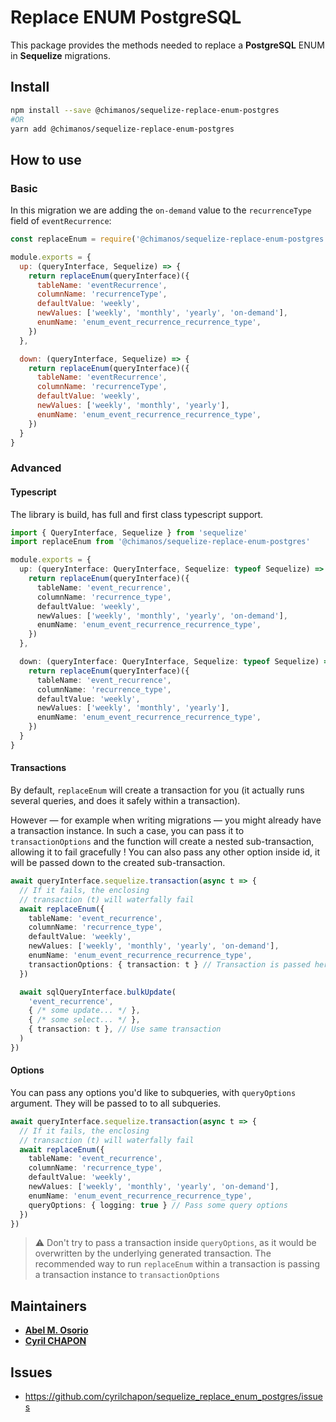 # Replace ENUM PostgreSQL

This package provides the methods needed to replace a **PostgreSQL** ENUM in **Sequelize** migrations.

## Install

```bash
npm install --save @chimanos/sequelize-replace-enum-postgres
#OR
yarn add @chimanos/sequelize-replace-enum-postgres
```

## How to use

### Basic

In this migration we are adding the `on-demand` value to the `recurrenceType` field of `eventRecurrence`:

```js
const replaceEnum = require('@chimanos/sequelize-replace-enum-postgres')

module.exports = {
  up: (queryInterface, Sequelize) => {
    return replaceEnum(queryInterface)({
      tableName: 'eventRecurrence',
      columnName: 'recurrenceType',
      defaultValue: 'weekly',
      newValues: ['weekly', 'monthly', 'yearly', 'on-demand'],
      enumName: 'enum_event_recurrence_recurrence_type',
    })
  },

  down: (queryInterface, Sequelize) => {
    return replaceEnum(queryInterface)({
      tableName: 'eventRecurrence',
      columnName: 'recurrenceType',
      defaultValue: 'weekly',
      newValues: ['weekly', 'monthly', 'yearly'],
      enumName: 'enum_event_recurrence_recurrence_type',
    })
  }
}
```

### Advanced

#### Typescript

The library is build, has full and first class typescript support.

```ts
import { QueryInterface, Sequelize } from 'sequelize'
import replaceEnum from '@chimanos/sequelize-replace-enum-postgres'

module.exports = {
  up: (queryInterface: QueryInterface, Sequelize: typeof Sequelize) => {
    return replaceEnum(queryInterface)({
      tableName: 'event_recurrence',
      columnName: 'recurrence_type',
      defaultValue: 'weekly',
      newValues: ['weekly', 'monthly', 'yearly', 'on-demand'],
      enumName: 'enum_event_recurrence_recurrence_type',
    })
  },

  down: (queryInterface: QueryInterface, Sequelize: typeof Sequelize) => {
    return replaceEnum(queryInterface)({
      tableName: 'event_recurrence',
      columnName: 'recurrence_type',
      defaultValue: 'weekly',
      newValues: ['weekly', 'monthly', 'yearly'],
      enumName: 'enum_event_recurrence_recurrence_type',
    })
  }
}
```

#### Transactions

By default, `replaceEnum` will create a transaction for you (it actually runs several queries, and does it safely within a transaction).

However — for example when writing migrations — you might already have a transaction instance. In such a case, you can pass it to `transactionOptions` and the function will create a nested sub-transaction, allowing it to fail gracefully ! You can also pass any other option inside id, it will be passed down to the created sub-transaction.

```ts
await queryInterface.sequelize.transaction(async t => {
  // If it fails, the enclosing
  // transaction (t) will waterfally fail 
  await replaceEnum({
    tableName: 'event_recurrence',
    columnName: 'recurrence_type',
    defaultValue: 'weekly',
    newValues: ['weekly', 'monthly', 'yearly', 'on-demand'],
    enumName: 'enum_event_recurrence_recurrence_type',
    transactionOptions: { transaction: t } // Transaction is passed here
  })

  await sqlQueryInterface.bulkUpdate(
    'event_recurrence',
    { /* some update... */ },
    { /* some select... */ },
    { transaction: t }, // Use same transaction
  )
})
```

#### Options

You can pass any options you'd like to subqueries, with `queryOptions` argument. They will be passed to to all subqueries.

```ts
await queryInterface.sequelize.transaction(async t => {
  // If it fails, the enclosing
  // transaction (t) will waterfally fail 
  await replaceEnum({
    tableName: 'event_recurrence',
    columnName: 'recurrence_type',
    defaultValue: 'weekly',
    newValues: ['weekly', 'monthly', 'yearly', 'on-demand'],
    enumName: 'enum_event_recurrence_recurrence_type',
    queryOptions: { logging: true } // Pass some query options
  })
})
```

> ⚠️ Don't try to pass a transaction inside `queryOptions`, as it would be overwritten by the underlying generated transaction. The recommended way to run `replaceEnum` within a transaction is passing a transaction instance to `transactionOptions`

## Maintainers

  * **[Abel M. Osorio](https://github.com/abelosorio)**
  * **[Cyril CHAPON](https://github.com/cyrilchapon)**

## Issues

  * https://github.com/cyrilchapon/sequelize_replace_enum_postgres/issues
